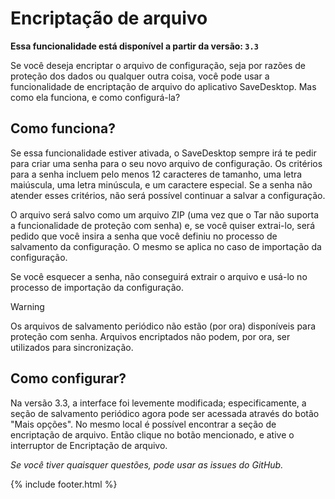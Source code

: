 # Encriptação de arquivo
**Essa funcionalidade está disponível a partir da versão: `3.3`**

Se você deseja encriptar o arquivo de configuração, seja por razões de proteção dos dados ou qualquer outra coisa, você pode usar a funcionalidade de encriptação de arquivo do aplicativo SaveDesktop. Mas como ela funciona, e como configurá-la?

## Como funciona?
Se essa funcionalidade estiver ativada, o SaveDesktop sempre irá te pedir para criar uma senha para o seu novo arquivo de configuração. Os critérios para a senha incluem pelo menos 12 caracteres de tamanho, uma letra maiúscula, uma letra minúscula, e um caractere especial. Se a senha não atender esses critérios, não será possível continuar a salvar a configuração.

O arquivo será salvo como um arquivo ZIP (uma vez que o Tar não suporta a funcionalidade de proteção com senha) e, se você quiser extrai-lo, será pedido que você insira a senha que você definiu no processo de salvamento da configuração. O mesmo se aplica no caso de importação da configuração.

Se você esquecer a senha, não conseguirá extrair o arquivo e usá-lo no processo de importação da configuração.

> [!WARNING]  
> Os arquivos de salvamento periódico não estão (por ora) disponíveis para proteção com senha. Arquivos encriptados não podem, por ora, ser utilizados para sincronização.

## Como configurar?
Na versão 3.3, a interface foi levemente modificada; especificamente, a seção de salvamento periódico agora pode ser acessada através do botão "Mais opções". No mesmo local é possível encontrar a seção de encriptação de arquivo. Então clique no botão mencionado, e ative o interruptor de Encriptação de arquivo.

_Se você tiver quaisquer questões, pode usar as issues do GitHub._

{% include footer.html %}

